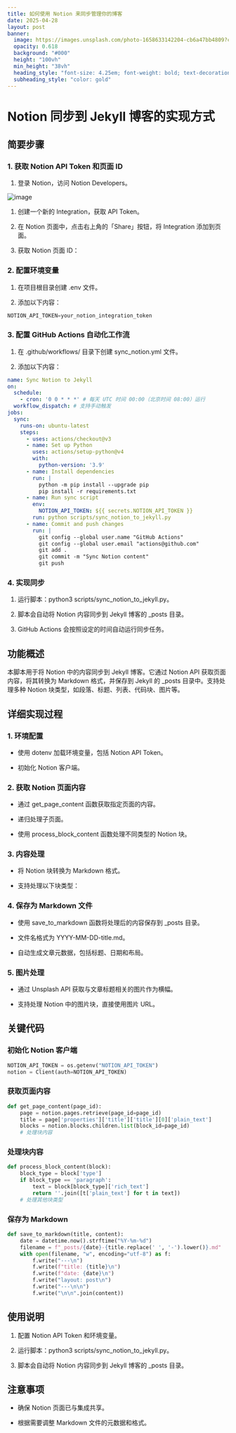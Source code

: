 ```yaml
---
title: 如何使用 Notion 来同步管理你的博客
date: 2025-04-28
layout: post
banner:
  image: https://images.unsplash.com/photo-1658633142204-cb6a47bb4809?crop=entropy&cs=tinysrgb&fit=max&fm=jpg&ixid=M3w2OTIwMzJ8MHwxfHJhbmRvbXx8fHx8fHx8fDE3NDU4NzE2Nzl8&ixlib=rb-4.0.3&q=80&w=1080
  opacity: 0.618
  background: "#000"
  height: "100vh"
  min_height: "38vh"
  heading_style: "font-size: 4.25em; font-weight: bold; text-decoration: underline"
  subheading_style: "color: gold"
---
```


# Notion 同步到 Jekyll 博客的实现方式

## 简要步骤

### 1. 获取 Notion API Token 和页面 ID

1. 登录 Notion，访问 Notion Developers。

![image](https://prod-files-secure.s3.us-west-2.amazonaws.com/a7a0cc5a-89b9-4cda-8686-1fba0ca52f40/d19c1afe-dea5-4312-9333-786b0ba83054/image.png?X-Amz-Algorithm=AWS4-HMAC-SHA256&X-Amz-Content-Sha256=UNSIGNED-PAYLOAD&X-Amz-Credential=ASIAZI2LB466UQFRQ7HI%2F20250428%2Fus-west-2%2Fs3%2Faws4_request&X-Amz-Date=20250428T202119Z&X-Amz-Expires=3600&X-Amz-Security-Token=IQoJb3JpZ2luX2VjEOT%2F%2F%2F%2F%2F%2F%2F%2F%2F%2FwEaCXVzLXdlc3QtMiJGMEQCIDM2LqR3ht63jJTmY5daPNatmE90S%2BxPgIUpRqN0%2F7scAiBwF5zvTyQLphlE3QEtHOnOhneWX424qqN%2FJP47HwrLkSr%2FAwh9EAAaDDYzNzQyMzE4MzgwNSIMLH41VMDp3%2BdrPtOHKtwDj1GUWboOetioebZNMsAamiC8HQ5IPtTn%2Fv4BUUipalnh8ApC%2BvyNOL4drlBYmIgzuQqcwAzm4nAiGKJxSXlFLve0g8P6iIc9F73njLzvpkKoq3De1tm9%2FcIY839VwPLhHIUTsH4SNhWjZbgR4y4f8Z4OOlL5GGKCiKQ2%2FD%2B%2FMIYr8bhFve1d1tvHQoXfyYKPxy3ByE2QkFzmvlH5aRCizQ9xro3lj5UfVl4S%2BkVKIxvaRNrTFdi0RrBwJoNd0r1s3TYPNi0f0bx%2FjhIjOVlw8PwaVFZbEHEfXCnIYDOnwRAGUjLf%2B6GCA0CqEC1P8ZEw3F3PVrSlVe58kKemf575mzYFzV0zSTxMlhI4bomxCq5Y%2F3MgLkBs44mpKUyosL9GNfrhhtkz69NWx81DtpYpEkg3otS%2BMqmmLr5lp2d7SWoInQT9HIxQ5uQP909HWd4Jq7Bxh3KxPj23VbsK6xz7uajVS1141HpQcGFYWGTlyk5ocCcLlOsN1sUOHsxrUVZeT%2BLEPh7orQQj7%2FxbLOUiW06sfYLmX4xNrjK2t0RTYXbj3ArqkWInQHUj7JLqGsxOLC0VPYR0Tw%2Fz7p6xaxN8aTUFLecQ52B2Jf5dAU2djMXhtTDzbcx0Qxq%2BYncw%2BLe%2FwAY6pgGKh9F7H4Fwh9rc5BZMJygsAHQpjFzToLeFZdOuG0r1jqAp50fnvR68sp9RtXwjYnXupzD7A5eh96mJ61RY3a6bd1VUz6HSyS35v%2FFt2Rr2g8EpCpmraCBQzxw8UdFnJzp5fE6%2BnNJX%2BBFKJUFPfOFY%2BJKkO9AYg%2BIa68hM%2FownRJ2Dbg3ZGRhhaNlKRUSzZV9eLOHFAHk0VF2dLQ71%2FdlTfnNuZA9v&X-Amz-Signature=9bc471d74a719ddd49314146832bc0d5a4d1f0a6dcdf38b2e78022f0e47c038f&X-Amz-SignedHeaders=host&x-id=GetObject)

1. 创建一个新的 Integration，获取 API Token。

1. 在 Notion 页面中，点击右上角的「Share」按钮，将 Integration 添加到页面。

1. 获取 Notion 页面 ID：


### 2. 配置环境变量

1. 在项目根目录创建 .env 文件。

1. 添加以下内容：

```javascript
NOTION_API_TOKEN=your_notion_integration_token
```

### 3. 配置 GitHub Actions 自动化工作流

1. 在 .github/workflows/ 目录下创建 sync_notion.yml 文件。

1. 添加以下内容：

```yaml
name: Sync Notion to Jekyll
on:
  schedule:
    - cron: '0 0 * * *' # 每天 UTC 时间 00:00（北京时间 08:00）运行
  workflow_dispatch: # 支持手动触发
jobs:
  sync:
    runs-on: ubuntu-latest
    steps:
      - uses: actions/checkout@v3
      - name: Set up Python
        uses: actions/setup-python@v4
        with:
          python-version: '3.9'
      - name: Install dependencies
        run: |
          python -m pip install --upgrade pip
          pip install -r requirements.txt
      - name: Run sync script
        env:
          NOTION_API_TOKEN: ${{ secrets.NOTION_API_TOKEN }}
        run: python scripts/sync_notion_to_jekyll.py
      - name: Commit and push changes
        run: |
          git config --global user.name "GitHub Actions"
          git config --global user.email "actions@github.com"
          git add .
          git commit -m "Sync Notion content"
          git push
```

### 4. 实现同步

1. 运行脚本：python3 scripts/sync_notion_to_jekyll.py。

1. 脚本会自动将 Notion 内容同步到 Jekyll 博客的 _posts 目录。

1. GitHub Actions 会按照设定的时间自动运行同步任务。

## 功能概述

本脚本用于将 Notion 中的内容同步到 Jekyll 博客。它通过 Notion API 获取页面内容，将其转换为 Markdown 格式，并保存到 Jekyll 的 _posts 目录中。支持处理多种 Notion 块类型，如段落、标题、列表、代码块、图片等。

## 详细实现过程

### 1. 环境配置

- 使用 dotenv 加载环境变量，包括 Notion API Token。

- 初始化 Notion 客户端。

### 2. 获取 Notion 页面内容

- 通过 get_page_content 函数获取指定页面的内容。

- 递归处理子页面。

- 使用 process_block_content 函数处理不同类型的 Notion 块。

### 3. 内容处理

- 将 Notion 块转换为 Markdown 格式。

- 支持处理以下块类型：


### 4. 保存为 Markdown 文件

- 使用 save_to_markdown 函数将处理后的内容保存到 _posts 目录。

- 文件名格式为 YYYY-MM-DD-title.md。

- 自动生成文章元数据，包括标题、日期和布局。

### 5. 图片处理

- 通过 Unsplash API 获取与文章标题相关的图片作为横幅。

- 支持处理 Notion 中的图片块，直接使用图片 URL。

## 关键代码

### 初始化 Notion 客户端

```python
NOTION_API_TOKEN = os.getenv("NOTION_API_TOKEN")
notion = Client(auth=NOTION_API_TOKEN)
```

### 获取页面内容

```python
def get_page_content(page_id):
    page = notion.pages.retrieve(page_id=page_id)
    title = page['properties']['title']['title'][0]['plain_text']
    blocks = notion.blocks.children.list(block_id=page_id)
    # 处理块内容
```

### 处理块内容

```python
def process_block_content(block):
    block_type = block['type']
    if block_type == 'paragraph':
        text = block[block_type]['rich_text']
        return ''.join([t['plain_text'] for t in text])
    # 处理其他块类型
```

### 保存为 Markdown

```python
def save_to_markdown(title, content):
    date = datetime.now().strftime("%Y-%m-%d")
    filename = f"_posts/{date}-{title.replace(' ', '-').lower()}.md"
    with open(filename, "w", encoding="utf-8") as f:
        f.write("---\n")
        f.write(f"title: {title}\n")
        f.write(f"date: {date}\n")
        f.write("layout: post\n")
        f.write("---\n\n")
        f.write("\n\n".join(content))
```

## 使用说明

1. 配置 Notion API Token 和环境变量。

1. 运行脚本：python3 scripts/sync_notion_to_jekyll.py。

1. 脚本会自动将 Notion 内容同步到 Jekyll 博客的 _posts 目录。

## 注意事项

- 确保 Notion 页面已与集成共享。

- 根据需要调整 Markdown 文件的元数据和格式。